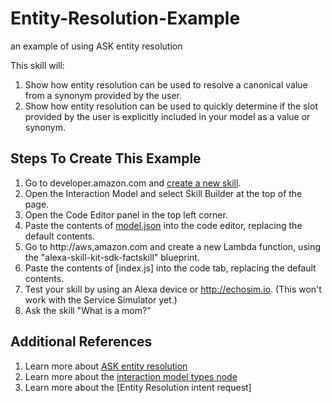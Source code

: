 # Entity-Resolution-Example
an example of using ASK entity resolution 

This skill will:
1. Show how entity resolution can be used to resolve a canonical value from a synonym provided by the user.
2. Show how entity resolution can be used to quickly determine if the slot provided by the user is explicitly included in your model as a value or synonym.

## Steps To Create This Example

1. Go to developer.amazon.com and [create a new skill](https://developer.amazon.com/edw/home.html#/skill/create/).
2. Open the Interaction Model and select Skill Builder at the top of the page.
3. Open the Code Editor panel in the top left corner.
4. Paste the contents of [model.json](https://github.com/joseysandoval/Entity-Resolution-Example/blob/master/model.json) into the code editor, replacing the default contents.
5. Go to http://aws,amazon.com and create a new Lambda function, using the "alexa-skill-kit-sdk-factskill" blueprint.
6. Paste the contents of [index.js] into the code tab, replacing the default contents.
7. Test your skill by using an Alexa device or http://echosim.io.  (This won't work with the Service Simulator yet.)
8. Ask the skill "What is a mom?"

## Additional References

1. Learn more about [ASK entity resolution](https://developer.amazon.com/public/solutions/alexa/alexa-skills-kit/docs/entity-resolution-for-slot-types)
2. Learn more about the [interaction model types node](https://developer.amazon.com/public/solutions/alexa/alexa-skills-kit/docs/entity-resolution-for-slot-types#slot-type-json)
3. Learn more about the [Entity Resolution intent request]
